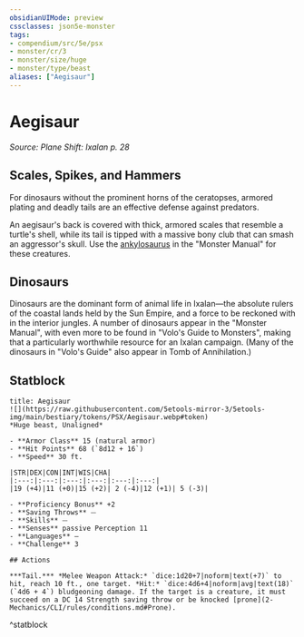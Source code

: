 ```yaml
---
obsidianUIMode: preview
cssclasses: json5e-monster
tags:
- compendium/src/5e/psx
- monster/cr/3
- monster/size/huge
- monster/type/beast
aliases: ["Aegisaur"]
---
```

# Aegisaur
*Source: Plane Shift: Ixalan p. 28*  

## Scales, Spikes, and Hammers

For dinosaurs without the prominent horns of the ceratopses, armored plating and deadly tails are an effective defense against predators.

An aegisaur's back is covered with thick, armored scales that resemble a turtle's shell, while its tail is tipped with a massive bony club that can smash an aggressor's skull. Use the [ankylosaurus](2-Mechanics/CLI/bestiary/beast/ankylosaurus.md) in the "Monster Manual" for these creatures.

## Dinosaurs

Dinosaurs are the dominant form of animal life in Ixalan—the absolute rulers of the coastal lands held by the Sun Empire, and a force to be reckoned with in the interior jungles. A number of dinosaurs appear in the "Monster Manual", with even more to be found in "Volo's Guide to Monsters", making that a particularly worthwhile resource for an Ixalan campaign. (Many of the dinosaurs in "Volo's Guide" also appear in Tomb of Annihilation.)

## Statblock

```ad-statblock
title: Aegisaur
![](https://raw.githubusercontent.com/5etools-mirror-3/5etools-img/main/bestiary/tokens/PSX/Aegisaur.webp#token)
*Huge beast, Unaligned*

- **Armor Class** 15 (natural armor)
- **Hit Points** 68 (`8d12 + 16`)
- **Speed** 30 ft.

|STR|DEX|CON|INT|WIS|CHA|
|:---:|:---:|:---:|:---:|:---:|:---:|
|19 (+4)|11 (+0)|15 (+2)| 2 (-4)|12 (+1)| 5 (-3)|

- **Proficiency Bonus** +2
- **Saving Throws** ⏤
- **Skills** ⏤
- **Senses** passive Perception 11
- **Languages** —
- **Challenge** 3

## Actions

***Tail.*** *Melee Weapon Attack:* `dice:1d20+7|noform|text(+7)` to hit, reach 10 ft., one target. *Hit:* `dice:4d6+4|noform|avg|text(18)` (`4d6 + 4`) bludgeoning damage. If the target is a creature, it must succeed on a DC 14 Strength saving throw or be knocked [prone](2-Mechanics/CLI/rules/conditions.md#Prone).
```
^statblock